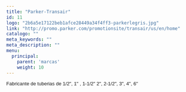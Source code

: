 ```yaml
---
title: "Parker-Transair"
id: 11
logo: "2b6a5e17122beb1afce28449a34f4ff3-parkerlegris.jpg"
link: "http://promo.parker.com/promotionsite/transair/us/en/home"
catalogo: ""
meta_keywords: ""
meta_description: ""
menu:
  principal:
    parent: 'marcas'
    weight: 10
---
```

<p><span style="font-size: 13px; font-family: arial,sans,sans-serif;" data-sheets-value="[null,2,&quot;Fabricante de tuberias de 1/2&quot;, 1&quot; , 1-1/2&quot; 2&quot;, 2-1/2&quot;, 3&quot;, 4&quot;, 6&quot;&quot;]" data-sheets-userformat="[null,null,513,[null,0],null,null,null,null,null,null,null,null,0]">Fabricante de tuberias de 1/2", 1" , 1-1/2" 2", 2-1/2", 3", 4", 6"</span></p>